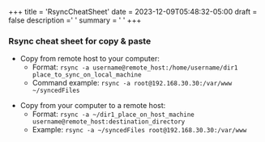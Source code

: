 +++
title = 'RsyncCheatSheet'
date = 2023-12-09T05:48:32-05:00
draft = false
description =' '
summary = ' ' 
+++

### Rsync cheat sheet for copy & paste

- Copy from remote host to your computer:
  - Format:
    `rsync -a username@remote_host:/home/username/dir1 place_to_sync_on_local_machine`
  - Command example:
    `rsync -a root@192.168.30.30:/var/www ~/syncedFiles`
    >
- Copy from your computer to a remote host:
  - Format:
    `rsync -a ~/dir1_place_on_host_machine username@remote_host:destination_directory`
  - Example:
    `rsync -a ~/syncedFiles root@192.168.30.30:/var/www`
      
